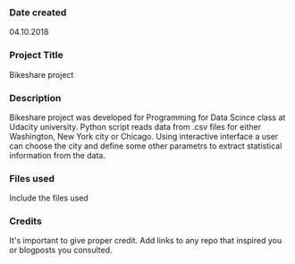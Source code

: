 ### Date created
04.10.2018

### Project Title
Bikeshare project 

### Description
Bikeshare project was developed for Programming for Data Scince class at Udacity university. Python script
reads data from .csv files for either Washington, New York city or Chicago. Using interactive interface a user
can choose the city and define some other parametrs to extract statistical information from the data.

### Files used
Include the files used

### Credits
It's important to give proper credit. Add links to any repo that inspired you or blogposts you consulted.

